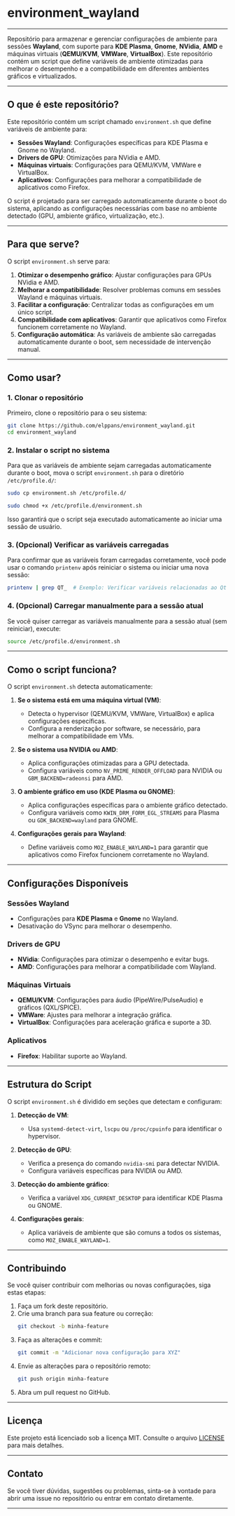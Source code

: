 # environment_wayland

---

Repositório para armazenar e gerenciar configurações de ambiente para sessões **Wayland**, com suporte para **KDE Plasma**, **Gnome**, **NVidia**, **AMD** e máquinas virtuais (**QEMU/KVM**, **VMWare**, **VirtualBox**). Este repositório contém um script que define variáveis de ambiente otimizadas para melhorar o desempenho e a compatibilidade em diferentes ambientes gráficos e virtualizados.

---

## O que é este repositório?

Este repositório contém um script chamado `environment.sh` que define variáveis de ambiente para:

- **Sessões Wayland**: Configurações específicas para KDE Plasma e Gnome no Wayland.
- **Drivers de GPU**: Otimizações para NVidia e AMD.
- **Máquinas virtuais**: Configurações para QEMU/KVM, VMWare e VirtualBox.
- **Aplicativos**: Configurações para melhorar a compatibilidade de aplicativos como Firefox.

O script é projetado para ser carregado automaticamente durante o boot do sistema, aplicando as configurações necessárias com base no ambiente detectado (GPU, ambiente gráfico, virtualização, etc.).

---

## Para que serve?

O script `environment.sh` serve para:

1. **Otimizar o desempenho gráfico**: Ajustar configurações para GPUs NVidia e AMD.
2. **Melhorar a compatibilidade**: Resolver problemas comuns em sessões Wayland e máquinas virtuais.
3. **Facilitar a configuração**: Centralizar todas as configurações em um único script.
4. **Compatibilidade com aplicativos**: Garantir que aplicativos como Firefox funcionem corretamente no Wayland.
5. **Configuração automática**: As variáveis de ambiente são carregadas automaticamente durante o boot, sem necessidade de intervenção manual.

---

## Como usar?

### 1. Clonar o repositório

Primeiro, clone o repositório para o seu sistema:

```bash
git clone https://github.com/elppans/environment_wayland.git
cd environment_wayland
```

### 2. Instalar o script no sistema

Para que as variáveis de ambiente sejam carregadas automaticamente durante o boot, mova o script `environment.sh` para o diretório `/etc/profile.d/`:

```bash
sudo cp environment.sh /etc/profile.d/
```
```bash
sudo chmod +x /etc/profile.d/environment.sh
```
Isso garantirá que o script seja executado automaticamente ao iniciar uma sessão de usuário.

### 3. (Opcional) Verificar as variáveis carregadas

Para confirmar que as variáveis foram carregadas corretamente, você pode usar o comando `printenv` após reiniciar o sistema ou iniciar uma nova sessão:

```bash
printenv | grep QT_  # Exemplo: Verificar variáveis relacionadas ao Qt
```

### 4. (Opcional) Carregar manualmente para a sessão atual

Se você quiser carregar as variáveis manualmente para a sessão atual (sem reiniciar), execute:

```bash
source /etc/profile.d/environment.sh
```

---

## Como o script funciona?

O script `environment.sh` detecta automaticamente:

1. **Se o sistema está em uma máquina virtual (VM)**:
   - Detecta o hypervisor (QEMU/KVM, VMWare, VirtualBox) e aplica configurações específicas.
   - Configura a renderização por software, se necessário, para melhorar a compatibilidade em VMs.

2. **Se o sistema usa NVIDIA ou AMD**:
   - Aplica configurações otimizadas para a GPU detectada.
   - Configura variáveis como `NV_PRIME_RENDER_OFFLOAD` para NVIDIA ou `GBM_BACKEND=radeonsi` para AMD.

3. **O ambiente gráfico em uso (KDE Plasma ou GNOME)**:
   - Aplica configurações específicas para o ambiente gráfico detectado.
   - Configura variáveis como `KWIN_DRM_FORM_EGL_STREAMS` para Plasma ou `GDK_BACKEND=wayland` para GNOME.

4. **Configurações gerais para Wayland**:
   - Define variáveis como `MOZ_ENABLE_WAYLAND=1` para garantir que aplicativos como Firefox funcionem corretamente no Wayland.

---

## Configurações Disponíveis

### Sessões Wayland
- Configurações para **KDE Plasma** e **Gnome** no Wayland.
- Desativação do VSync para melhorar o desempenho.

### Drivers de GPU
- **NVidia**: Configurações para otimizar o desempenho e evitar bugs.
- **AMD**: Configurações para melhorar a compatibilidade com Wayland.

### Máquinas Virtuais
- **QEMU/KVM**: Configurações para áudio (PipeWire/PulseAudio) e gráficos (QXL/SPICE).
- **VMWare**: Ajustes para melhorar a integração gráfica.
- **VirtualBox**: Configurações para aceleração gráfica e suporte a 3D.

### Aplicativos
- **Firefox**: Habilitar suporte ao Wayland.

---

## Estrutura do Script

O script `environment.sh` é dividido em seções que detectam e configuram:

1. **Detecção de VM**:
   - Usa `systemd-detect-virt`, `lscpu` ou `/proc/cpuinfo` para identificar o hypervisor.

2. **Detecção de GPU**:
   - Verifica a presença do comando `nvidia-smi` para detectar NVIDIA.
   - Configura variáveis específicas para NVIDIA ou AMD.

3. **Detecção do ambiente gráfico**:
   - Verifica a variável `XDG_CURRENT_DESKTOP` para identificar KDE Plasma ou GNOME.

4. **Configurações gerais**:
   - Aplica variáveis de ambiente que são comuns a todos os sistemas, como `MOZ_ENABLE_WAYLAND=1`.

---

## Contribuindo

Se você quiser contribuir com melhorias ou novas configurações, siga estas etapas:

1. Faça um fork deste repositório.
2. Crie uma branch para sua feature ou correção:
   ```bash
   git checkout -b minha-feature
   ```
3. Faça as alterações e commit:
   ```bash
   git commit -m "Adicionar nova configuração para XYZ"
   ```
4. Envie as alterações para o repositório remoto:
   ```bash
   git push origin minha-feature
   ```
5. Abra um pull request no GitHub.

---

## Licença

Este projeto está licenciado sob a licença MIT. Consulte o arquivo [LICENSE](LICENSE) para mais detalhes.

---

## Contato

Se você tiver dúvidas, sugestões ou problemas, sinta-se à vontade para abrir uma issue no repositório ou entrar em contato diretamente.

---

